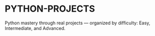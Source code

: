 # PYTHON-PROJECTS
Python mastery through real projects — organized by difficulty: Easy, Intermediate, and Advanced.
